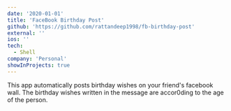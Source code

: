```yaml
---
date: '2020-01-01'
title: 'FaceBook Birthday Post'
github: 'https://github.com/rattandeep1998/fb-birthday-post'
external: ''
ios: ''
tech:
  - Shell
company: 'Personal'
showInProjects: true
---
```


This app automatically posts birthday wishes on your friend's facebook wall. The birthday wishes written in the message are accor0ding to the age of the person.
